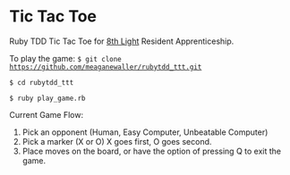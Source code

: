 # Tic Tac Toe

Ruby TDD Tic Tac Toe for [8th Light](http://www.8thlight.com) Resident Apprenticeship. 

To play the game:
<code>$ git clone https://github.com/meaganewaller/rubytdd_ttt.git</code>

<code>$ cd rubytdd_ttt</code>

<code>$ ruby play_game.rb</code>

Current Game Flow:

1. Pick an opponent (Human, Easy Computer, Unbeatable Computer)
2. Pick a marker (X or O) X goes first, O goes second.
3. Place moves on the board, or have the option of pressing Q to exit the game.


